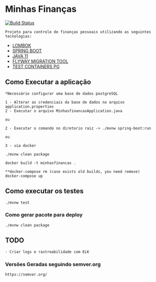 # Minhas Finanças
[![Build Status](https://travis-ci.org/luizimcpi/minhasfinancas.svg?branch=master)](https://travis-ci.org/luizimcpi/minhasfinancas)
```
Projeto para controle de finanças pessoais utilizando as seguintes tecnologias:
```
- [LOMBOK](https://www.testcontainers.org/)
- [SPRING BOOT](https://spring.io/projects/spring-boot)
- [JAVA 11](https://www.oracle.com/br/java/technologies/javase-jdk11-downloads.html)
- [FLYWAY MIGRATION TOOL](https://flywaydb.org/)
- [TEST CONTAINERS PG](https://www.testcontainers.org/)


## Como Executar a aplicação

```
*Necessário configurar uma base de dados postgreSQL

1 - Alterar as credenciais da base de dados no arquivo application.properties
2 - Executar o arquivo MinhasfinancasApplication.java

ou 

2 - Executar o comando no diretorio raiz -> ./mvnw spring-boot:run

ou 

3 - via docker 

./mvnw clean package

docker build -t minhasfinancas .

**docker-compose rm (case exists old builds, you need remove)
docker-compose up
```

## Como executar os testes
```
./mvnw test
```

### Como gerar pacote para deploy 
```
./mvnw clean package
```

## TODO
```
- Criar logs e rastreabilidade com ELK
```

### Versões Geradas seguindo semver.org

```
https://semver.org/
```
